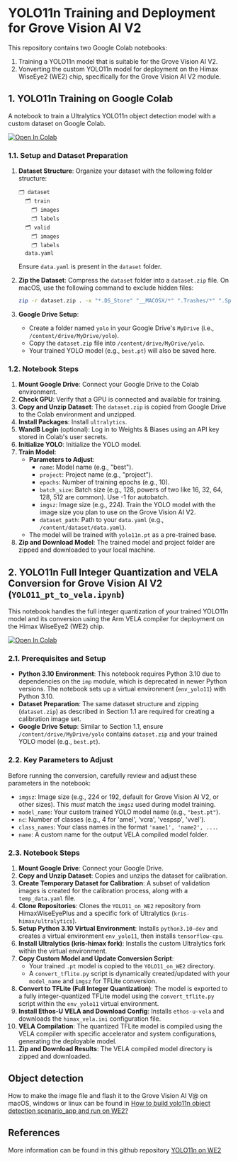 # YOLO11n Training and Deployment for Grove Vision AI V2

This repository contains two Google Colab notebooks:
1. Training a YOLO11n model that is suitable for the Grove Vision AI V2.
2. Vonverting the custom YOLO11n model for deployment on the Himax WiseEye2 (WE2) chip, specifically for the Grove Vision AI V2 module.

## 1. YOLO11n Training on Google Colab

A notebook to train a Ultralytics YOLO11n object detection model with a custom dataset on Google Colab. 

[![Open In Colab](https://colab.research.google.com/assets/colab-badge.svg)](https://colab.research.google.com/drive/1OAsfMPoQl0vLXD8X9PxToWIX_ZnLuEID?usp=sharing)
### 1.1. Setup and Dataset Preparation

1.  **Dataset Structure**: Organize your dataset with the following folder structure:
    ```
    🗂️ dataset
      🗂️ train
        🗂️ images
        🗂️ labels
      🗂️ valid
        🗂️ images
        🗂️ labels
      data.yaml
    ```
    Ensure `data.yaml` is present in the `dataset` folder.

2.  **Zip the Dataset**: Compress the `dataset` folder into a `dataset.zip` file. On macOS, use the following command to exclude hidden files:
    ```bash
    zip -r dataset.zip . -x "*.DS_Store" "__MACOSX/*" ".Trashes/*" ".Spotlight-V100/*" ".TemporaryItems/*"
    ```

3.  **Google Drive Setup**:
    *   Create a folder named `yolo` in your Google Drive's `MyDrive` (i.e., `/content/drive/MyDrive/yolo`).
    *   Copy the `dataset.zip` file into `/content/drive/MyDrive/yolo`.
    *   Your trained YOLO model (e.g., `best.pt`) will also be saved here.

### 1.2. Notebook Steps

1.  **Mount Google Drive**: Connect your Google Drive to the Colab environment.
2.  **Check GPU**: Verify that a GPU is connected and available for training.
3.  **Copy and Unzip Dataset**: The `dataset.zip` is copied from Google Drive to the Colab environment and unzipped.
4.  **Install Packages**: Install `ultralytics`.
5.  **WandB Login** (optional): Log in to Weights & Biases using an API key stored in Colab's user secrets.
6.  **Initialize YOLO**: Initialize the YOLO model.
7.  **Train Model**:
    *   **Parameters to Adjust**:
        *   `name`: Model name (e.g., "best").
        *   `project`: Project name (e.g., "project").
        *   `epochs`: Number of training epochs (e.g., 10).
        *   `batch_size`: Batch size (e.g., 128, powers of two like 16, 32, 64, 128, 512 are common). Use -1 for autobatch.
        *   `imgsz`: Image size (e.g., 224). Train the YOLO model with the image size you plan to use on the Grove Vision AI V2.
        *   `dataset_path`: Path to your `data.yaml` (e.g., `/content/dataset/data.yaml`).
    *   The model will be trained with `yolo11n.pt` as a pre-trained base.
8.  **Zip and Download Model**: The trained model and project folder are zipped and downloaded to your local machine.

## 2. YOLO11n Full Integer Quantization and VELA Conversion for Grove Vision AI V2 (`YOLO11_pt_to_vela.ipynb`)

This notebook handles the full integer quantization of your trained YOLO11n model and its conversion using the Arm VELA compiler for deployment on the Himax WiseEye2 (WE2) chip.

[![Open In Colab](https://colab.research.google.com/assets/colab-badge.svg)](https://colab.research.google.com/drive/1LcyD4_aV6UfgQtMo7LzTW76xztIQWI1y?usp=sharing)

### 2.1. Prerequisites and Setup

*   **Python 3.10 Environment**: This notebook requires Python 3.10 due to dependencies on the `imp` module, which is deprecated in newer Python versions. The notebook sets up a virtual environment (`env_yolo11`) with Python 3.10.
*   **Dataset Preparation**: The same dataset structure and zipping (`dataset.zip`) as described in Section 1.1 are required for creating a calibration image set.
*   **Google Drive Setup**: Similar to Section 1.1, ensure `/content/drive/MyDrive/yolo` contains `dataset.zip` and your trained YOLO model (e.g., `best.pt`).

### 2.2. Key Parameters to Adjust

Before running the conversion, carefully review and adjust these parameters in the notebook:

*   `imgsz`: Image size (e.g., 224 or 192, default for Grove Vision AI V2, or other sizes). This *must* match the `imgsz` used during model training.
*   `model_name`: Your custom trained YOLO model name (e.g., `"best.pt"`).
*   `nc`: Number of classes (e.g., 4 for 'amel', 'vcra', 'vespsp', 'vvel').
*   `class_names`: Your class names in the format `'name1', 'name2', ...`.
*   `name`: A custom name for the output VELA compiled model folder.

### 2.3. Notebook Steps

1.  **Mount Google Drive**: Connect your Google Drive.
2.  **Copy and Unzip Dataset**: Copies and unzips the dataset for calibration.
3.  **Create Temporary Dataset for Calibration**: A subset of validation images is created for the calibration process, along with a `temp_data.yaml` file.
4.  **Clone Repositories**: Clones the `YOLO11_on_WE2` repository from HimaxWiseEyePlus and a specific fork of Ultralytics (`kris-himax/ultralytics`).
5.  **Setup Python 3.10 Virtual Environment**: Installs `python3.10-dev` and creates a virtual environment `env_yolo11`, then installs `tensorflow-cpu`.
6.  **Install Ultralytics (kris-himax fork)**: Installs the custom Ultralytics fork within the virtual environment.
7.  **Copy Custom Model and Update Conversion Script**:
    *   Your trained `.pt` model is copied to the `YOLO11_on_WE2` directory.
    *   A `convert_tflite.py` script is dynamically created/updated with your `model_name` and `imgsz` for TFLite conversion.
8.  **Convert to TFLite (Full Integer Quantization)**: The model is exported to a fully integer-quantized TFLite model using the `convert_tflite.py` script within the `env_yolo11` virtual environment.
9.  **Install Ethos-U VELA and Download Config**: Installs `ethos-u-vela` and downloads the `himax_vela.ini` configuration file.
10. **VELA Compilation**: The quantized TFLite model is compiled using the VELA compiler with specific accelerator and system configurations, generating the deployable model.
11. **Zip and Download Results**: The VELA compiled model directory is zipped and downloaded.

## Object detection

How to make the image file and flash it to the Grove Vision AI V@ on macOS, windows or linux can be found in [How to build yolo11n object detection scenario_app and run on WE2?](https://github.com/HimaxWiseEyePlus/Seeed_Grove_Vision_AI_Module_V2/tree/main/EPII_CM55M_APP_S/app/scenario_app/tflm_yolo11_od#how-to-build-yolo11n-object-detection-scenario_app-and-run-on-we2)
 

## References
More information can be found in this github repository [YOLO11n on WE2](https://github.com/HimaxWiseEyePlus/YOLO11_on_WE2) 
